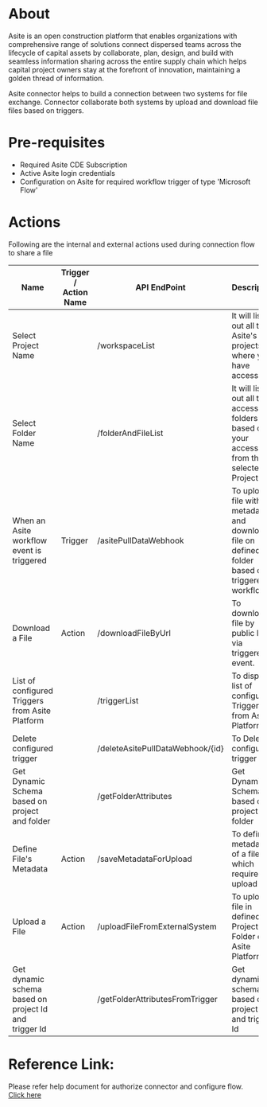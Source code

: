 # About

Asite is an open construction platform that enables organizations with comprehensive range of solutions connect dispersed teams across the lifecycle of capital assets by collaborate, plan, design, and build with seamless information sharing across the entire supply chain which helps capital project owners stay at the forefront of innovation, maintaining a golden thread of information.

Asite connector helps to build a connection between two systems for file exchange. Connector collaborate both systems by upload and download file files based on triggers.

# Pre-requisites

- Required Asite CDE Subscription
- Active Asite login credentials
- Configuration on Asite for required workflow trigger of type &#39;Microsoft Flow&#39;

# Actions

Following are the internal and external actions used during connection flow to share a file

| **Name** | **Trigger / Action Name** | **API EndPoint** | **Description** | **Visibility** |
| -------- | ------------------------- | ---------------- | --------------- | -------------- |
| Select Project Name || /workspaceList | It will list out all the Asite&#39;s projects where you have access. | Internal |
| Select Folder Name || /folderAndFileList | It will list out all the accessible folders based on your access from the selected Project. | Internal |
| When an Asite workflow event is triggered | Trigger | /asitePullDataWebhook | To upload file with metadata and download file on defined folder based on triggered workflow. | Important |
| Download a File | Action | /downloadFileByUrl | To download a file by public link via triggered event. | Important |
| List of configured Triggers from Asite Platform | | /triggerList | To display list of configured Triggers from Asite Platform | Internal |
| Delete configured trigger || /deleteAsitePullDataWebhook/{id} | To Delete configured trigger | Internal |
| Get Dynamic Schema based on project and folder | | /getFolderAttributes | Get Dynamic Schema based on project and folder | Internal |
| Define File&#39;s Metadata | Action | /saveMetadataForUpload | To define metadata of a file which required to upload file | Important |
| Upload a File | Action | /uploadFileFromExternalSystem | To upload a file in defined Project and Folder on Asite Platform. | Important |
| Get dynamic schema based on project Id and trigger Id || /getFolderAttributesFromTrigger | Get dynamic schema based on project Id and trigger Id | Internal |

# Reference Link:

Please refer help document for authorize connector and configure flow. [Click here](https://adoddleqa2ak.asite.com/adoddle%20online%20help/Asite_Integration_via_Microsoft_Power_Automate.htm)